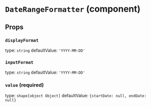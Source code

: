`DateRangeFormatter` (component)
================================



Props
-----

### `displayFormat`

type: `string`
defaultValue: `'YYYY-MM-DD'`


### `inputFormat`

type: `string`
defaultValue: `'YYYY-MM-DD'`


### `value` (required)

type: `shape[object Object]`
defaultValue: `{startDate: null, endDate: null}`

